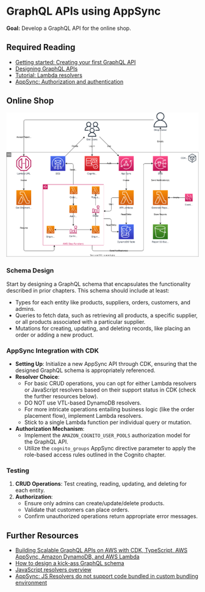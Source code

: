 # GraphQL APIs using AppSync

**Goal:** Develop a GraphQL API for the online shop.

## Required Reading

- [Getting started: Creating your first GraphQL API](https://docs.aws.amazon.com/appsync/latest/devguide/quickstart.html)
- [Designing GraphQL APIs](https://docs.aws.amazon.com/appsync/latest/devguide/designing-a-graphql-api.html)
- [Tutorial: Lambda resolvers](https://docs.aws.amazon.com/appsync/latest/devguide/tutorial-lambda-resolvers.html)
- [AppSync: Authorization and authentication](https://docs.aws.amazon.com/appsync/latest/devguide/security-authz.html#amazon-cognito-user-pools-authorization)

## Online Shop

![Overview](./diagrams/080-appsync.drawio.svg "Overview")

### Schema Design

Start by designing a GraphQL schema that encapsulates the functionality described in prior chapters. This schema should include at least:

- Types for each entity like products, suppliers, orders, customers, and admins.
- Queries to fetch data, such as retrieving all products, a specific supplier, or all products associated with a particular supplier.
- Mutations for creating, updating, and deleting records, like placing an order or adding a new product.

### AppSync Integration with CDK

- **Setting Up**: Initialize a new AppSync API through CDK, ensuring that the designed GraphQL schema is appropriately referenced.
- **Resolver Choice**: 
   - For basic CRUD operations, you can opt for either Lambda resolvers or JavaScript resolvers based on their support status in CDK (check the further resources below).
   - DO NOT use VTL-based DynamoDB resolvers.
   - For more intricate operations entailing business logic (like the order placement flow), implement Lambda resolvers.
   - Stick to a single Lambda function per individual query or mutation.
- **Authorization Mechanism**: 
   - Implement the `AMAZON_COGNITO_USER_POOLS` authorization model for the GraphQL API.
   - Utilize the `cognito_groups` AppSync directive parameter to apply the role-based access rules outlined in the Cognito chapter. 

### Testing 

1. **CRUD Operations**: Test creating, reading, updating, and deleting for each entity.
2. **Authorization**: 
   - Ensure only admins can create/update/delete products.
   - Validate that customers can place orders.
   - Confirm unauthorized operations return appropriate error messages.

## Further Resources

- [Building Scalable GraphQL APIs on AWS with CDK, TypeScript, AWS AppSync, Amazon DynamoDB, and AWS Lambda](https://aws.amazon.com/blogs/mobile/building-scalable-graphql-apis-on-aws-with-cdk-and-aws-appsync/)
- [How to design a kick-ass GraphQL schema](https://javascript.plainenglish.io/how-to-design-a-kick-ass-graphql-schema-79d573e85147)
- [JavaScript resolvers overview](https://docs.aws.amazon.com/appsync/latest/devguide/resolver-reference-overview-js.html#additional-utilities)
- [AppSync: JS Resolvers do not support code bundled in custom bundling environment](https://github.com/aws/aws-cdk/issues/24548)
